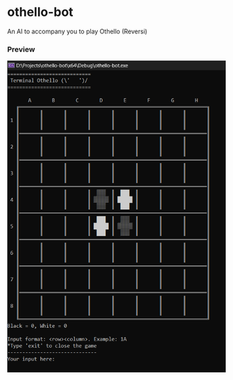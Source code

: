 # othello-bot
An AI to accompany you to play Othello (Reversi)

### Preview

![othello-bot-preview](Docs/preview.png)